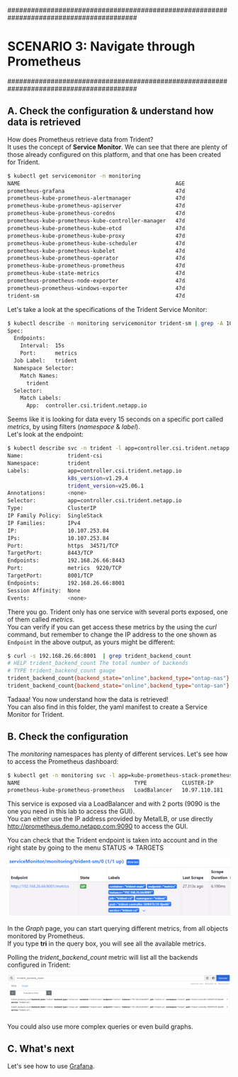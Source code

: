 #########################################################################################
# SCENARIO 3: Navigate through Prometheus
#########################################################################################

## A. Check the configuration & understand how data is retrieved

How does Prometheus retrieve data from Trident?  
It uses the concept of **Service Monitor**. We can see that there are plenty of those already configured on this platform, and that one has been created for Trident.  
```bash
$ kubectl get servicemonitor -n monitoring
NAME                                                 AGE
prometheus-grafana                                   47d
prometheus-kube-prometheus-alertmanager              47d
prometheus-kube-prometheus-apiserver                 47d
prometheus-kube-prometheus-coredns                   47d
prometheus-kube-prometheus-kube-controller-manager   47d
prometheus-kube-prometheus-kube-etcd                 47d
prometheus-kube-prometheus-kube-proxy                47d
prometheus-kube-prometheus-kube-scheduler            47d
prometheus-kube-prometheus-kubelet                   47d
prometheus-kube-prometheus-operator                  47d
prometheus-kube-prometheus-prometheus                47d
prometheus-kube-state-metrics                        47d
prometheus-prometheus-node-exporter                  47d
prometheus-prometheus-windows-exporter               47d
trident-sm                                           47d
```

Let's take a look at the specifications of the Trident Service Monitor:  
```bash
$ kubectl describe -n monitoring servicemonitor trident-sm | grep -A 10 Spec
Spec:
  Endpoints:
    Interval:  15s
    Port:      metrics
  Job Label:   trident
  Namespace Selector:
    Match Names:
      trident
  Selector:
    Match Labels:
      App:  controller.csi.trident.netapp.io
```

Seems like it is looking for data every 15 seconds on a specific port called _metrics_, by using filters (_namespace_ & _label_).  
Let's look at the endpoint:  
```bash
$ kubectl describe svc -n trident -l app=controller.csi.trident.netapp.io
Name:              trident-csi
Namespace:         trident
Labels:            app=controller.csi.trident.netapp.io
                   k8s_version=v1.29.4
                   trident_version=v25.06.1
Annotations:       <none>
Selector:          app=controller.csi.trident.netapp.io
Type:              ClusterIP
IP Family Policy:  SingleStack
IP Families:       IPv4
IP:                10.107.253.84
IPs:               10.107.253.84
Port:              https  34571/TCP
TargetPort:        8443/TCP
Endpoints:         192.168.26.66:8443
Port:              metrics  9220/TCP
TargetPort:        8001/TCP
Endpoints:         192.168.26.66:8001
Session Affinity:  None
Events:            <none>
```

There you go. Trident only has one service with several ports exposed, one of them called _metrics_.  
You can verify if you can get access these metrics by the using the _curl_ command, but remember to
change the IP address to the one shown as `Endpoint` in the above output, as yours might be different:
```bash
$ curl -s 192.168.26.66:8001  | grep trident_backend_count
# HELP trident_backend_count The total number of backends
# TYPE trident_backend_count gauge
trident_backend_count{backend_state="online",backend_type="ontap-nas"} 2
trident_backend_count{backend_state="online",backend_type="ontap-san"} 2
```

Tadaaa! You now understand how the data is retrieved!  
You can also find in this folder, the yaml manifest to create a Service Monitor for Trident.  

## B. Check the configuration

The _monitoring_ namespaces has plenty of different services. Let's see how to access the Prometheus dashboard:  
```bash
$ kubectl get -n monitoring svc -l app=kube-prometheus-stack-prometheus
NAME                                    TYPE           CLUSTER-IP      EXTERNAL-IP     PORT(S)                         AGE
prometheus-kube-prometheus-prometheus   LoadBalancer   10.97.110.181   192.168.0.210   9090:31923/TCP,8080:31912/TCP   47d
```

This service is exposed via a LoadBalancer and with 2 ports (9090 is the one you need in this lab to access the GUI).  
You can either use the IP address provided by MetalLB, or use directly http://prometheus.demo.netapp.com:9090 to access the GUI.

You can check that the Trident endpoint is taken into account and in the right state by going to the menu STATUS => TARGETS
<p align="center"><img src="../Images/Prometheus_Trident_status.png" width=768></p>  

In the _Graph_ page, you can start querying different metrics, from all objects monitored by Prometheus.  
If you type **tri** in the query box, you will see all the available metrics.  

Polling the _trident_backend_count_ metric will list all the backends configured in Trident:  
<p align="center"><img src="../Images/Prometheus_Trident_backend_count.png"></p>

You could also use more complex queries or even build graphs.  

## C. What's next

Let's see how to use [Grafana](../2_Grafana).

